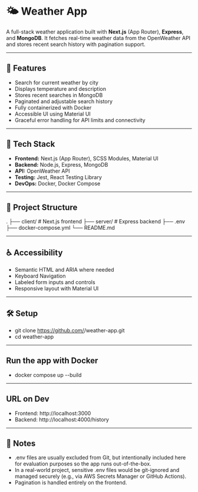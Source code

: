 # 🌤️ Weather App

A full-stack weather application built with **Next.js** (App Router), **Express**, and **MongoDB**. It fetches real-time weather data from the OpenWeather API and stores recent search history with pagination support.

---

## 🚀 Features

- Search for current weather by city  
- Displays temperature and description  
- Stores recent searches in MongoDB  
- Paginated and adjustable search history  
- Fully containerized with Docker  
- Accessible UI using Material UI  
- Graceful error handling for API limits and connectivity

---

## 🧰 Tech Stack

- **Frontend:** Next.js (App Router), SCSS Modules, Material UI  
- **Backend:** Node.js, Express, MongoDB  
- **API:** OpenWeather API  
- **Testing:** Jest, React Testing Library  
- **DevOps:** Docker, Docker Compose

---

## 📁 Project Structure
.
├── client/ # Next.js frontend
├── server/ # Express backend
├── .env
├── docker-compose.yml
└── README.md

---

## ♿ Accessibility

- Semantic HTML and ARIA where needed
- Keyboard Navigation
- Labeled form inputs and controls
- Responsive layout with Material UI

---

## 🛠 Setup
- git clone https://github.com/<your-username>/weather-app.git
- cd weather-app
---

## Run the app with Docker 
- docker compose up --build

---

## URL on Dev
- Frontend: http://localhost:3000
- Backend: http://localhost:4000/history


---

## 📌 Notes

- .env files are usually excluded from Git, but intentionally included here for evaluation purposes so the app runs out-of-the-box.
- In a real-world project, sensitive .env files would be git-ignored and managed securely (e.g., via AWS Secrets Manager or GitHub Actions).
- Pagination is handled entirely on the frontend.
